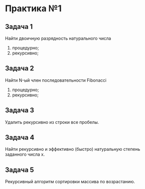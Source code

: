 # Практика №1

## Задача 1

Найти двоичную разрядность натурального числа

1. процедурно;
2. рекурсивно;

## Задача 2

Найти N-ый член последовательности Fibonacci

1. процедурно;
2. рекурсивно;

## Задача 3

Удалить рекурсивно из строки все пробелы.

## Задача 4

Найти рекурсивно и эффективно (быстро) натуральную степень заданного числа x.

## Задача 5

Рекурсивный алгоритм сортировки массива по возрастанию.